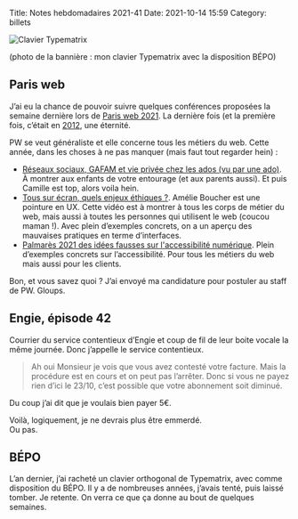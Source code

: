 Title: Notes hebdomadaires 2021-41
Date: 2021-10-14 15:59
Category: billets

![Clavier Typematrix]({static}/images/2021-41/typematrix.jpg#full "Clavier Typematrix")

(photo de la bannière : mon clavier Typematrix avec la disposition BÉPO)

## Paris web

J’ai eu la chance de pouvoir suivre quelques conférences proposées la semaine dernière lors de [Paris web 2021](https://www.paris-web.fr/2021/). La dernière fois (et la première fois, c’était en [2012](https://www.paris-web.fr/2012/), une éternité.

PW se veut généraliste et elle concerne tous les métiers du web. Cette année, dans les choses à ne pas manquer (mais faut tout regarder hein) :
* [Réseaux sociaux, GAFAM et vie privée chez les ados (vu par une ado)](https://www.paris-web.fr/2021/conferences/reseaux-sociaux-gafam-et-vie-privee-chez-les-ados-vu-par-une-ado.php). À montrer aux enfants de votre entourage (et aux parents aussi). Et puis Camille est top, alors voila hein.
* [Tous sur écran, quels enjeux éthiques ?](https://www.paris-web.fr/2021/conferences/tous-sur-ecran-quels-enjeux-ethiques.php). Amélie Boucher est une pointure en UX. Cette vidéo est à montrer à tous les corps de métier du web, mais aussi à toutes les personnes qui utilisent le web (coucou maman !). Avec plein d’exemples concrets, on a un aperçu des mauvaises pratiques en terme d’interfaces.
* [Palmarès 2021 des idées fausses sur l'accessibilité numérique](https://www.paris-web.fr/2021/conferences/palmares-2021-des-idees-fausses-sur-laccessibilite-numerique.php). Plein d’exemples concrets sur l’accessibilité. Pour tous les métiers du web mais aussi pour les clients.

Bon, et vous savez quoi ? J’ai envoyé ma candidature pour postuler au staff de PW. Gloups.

## Engie, épisode 42

Courrier du service contentieux d’Engie et coup de fil de leur boite vocale la même journée. Donc j’appelle le service contentieux.

> Ah oui Monsieur je vois que vous avez contesté votre facture. Mais la procédure est en cours et on peut pas l’arrêter. Donc si vous ne payez rien d’ici le 23/10, c’est possible que votre abonnement soit diminué.

Du coup j’ai dit que je voulais bien payer 5€.

Voilà, logiquement, je ne devrais plus être emmerdé.  
Ou pas.

## BÉPO

L’an dernier, j’ai racheté un clavier orthogonal de Typematrix, avec comme disposition du BÉPO. Il y a de nombreuses années, j’avais tenté, puis laissé tomber. Je retente. On verra ce que ça donne au bout de quelques semaines.
